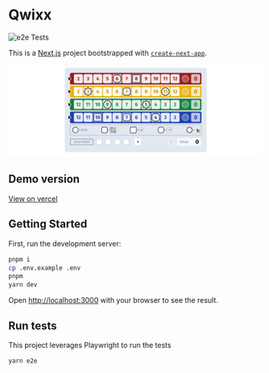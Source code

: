 # Qwixx

![e2e Tests](https://github.com/bbronswijk/qwixx/actions/workflows/e2e_test.yml/badge.svg)

This is a [Next.js](https://nextjs.org/) project bootstrapped with [`create-next-app`](https://github.com/vercel/next.js/tree/canary/packages/create-next-app).

![screenshot.png](screenshot.png)

## Demo version

[View on vercel](https://qwixx-eight.vercel.app/)

## Getting Started

First, run the development server:

```bash
pnpm i
cp .env.example .env
pnpm 
yarn dev
```

Open [http://localhost:3000](http://localhost:3000) with your browser to see the result.

## Run tests

This project leverages Playwright to run the tests

```bash
yarn e2e
```